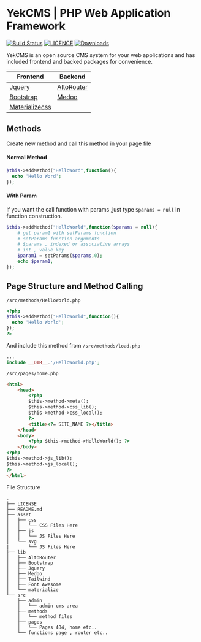 # YekCMS | PHP Web Application Framework
[![Build Status](https://travis-ci.org/YEK-PLUS/YekCMS.png?branch=master)](https://travis-ci.org/YEK-PLUS/php-cms-script-template) [![LICENCE](https://img.shields.io/github/license/YEK-PLUS/YekCMS.svg)](https://github.com/YEK-PLUS/YekCMS/blob/master/LICENSE) [![Downloads](https://img.shields.io/github/downloads/YEK-PLUS/YekCMS/total.svg)](https://github.com/YEK-PLUS/YekCMS/releases)



YekCMS is an open source CMS system for your web applications and has included frontend and backed packages for convenience.


|Frontend|Backend|
|--------|-------|
|[Jquery]|[AltoRouter]|
|[Bootstrap]|[Medoo]|
|[Materializecss]||


## Methods
Create new method and call this method in your page file

#### Normal Method

```php
$this->addMethod("HelloWord",function(){
  echo 'Hello Word';
});
```

#### With Param

If you want the call function with params ,just type `$params = null` in function construction.

```php
$this->addMethod("HelloWorld",function($params = null){
    # get param1 with setParams function
    # setParams function arguments
    # $params , indexed or associative arrays
    # int , value key
    $param1 = setParams($params,0);
    echo $param1;
});
```

## Page Structure and Method Calling
`/src/methods/HelloWorld.php`
```php
<?php
$this->addMethod("HelloWorld",function(){
  echo 'Hello World';
});
?>
```
And include this method from `/src/methods/load.php`

```php
...
include __DIR__.'/HelloWorld.php';
```
`/src/pages/home.php`
```html
<html>
    <head>
        <?php
        $this->method->meta();
        $this->method->css_lib();
        $this->method->css_local();
        ?>
        <title><?= SITE_NAME ?></title>
    </head>
    <body>
        <?php $this->method->HelloWorld(); ?>
    </body>
<?php
$this->method->js_lib();
$this->method->js_local();
?>
</html>
```








File Structure
```
.
├── LICENSE
├── README.md
├── asset
│   ├── css
│   │   └── CSS Files Here
│   ├── js
│   │   └── JS Files Here
│   └── svg
|       └── JS Files Here
├── lib
│   ├── AltoRouter
│   ├── Bootstrap
│   ├── Jquery
│   ├── Medoo
│   ├── Tailwind
│   ├── Font Awesome
│   └── materialize
└── src
    ├── admin
    │   └── admin cms area
    ├── methods
    │   └── method files
    ├── pages
    │   └── Pages 404, home etc..
    └── functions page , router etc..
```



   [Jquery]: <https://github.com/jquery/jquery>
   [Bootstrap]: <https://github.com/twbs/bootstrap>
   [Materializecss]: <https://github.com/Dogfalo/materialize>
   [AltoRouter]: <https://github.com/dannyvankooten/AltoRouter>
   [Medoo]: <https://github.com/catfan/Medoo>

